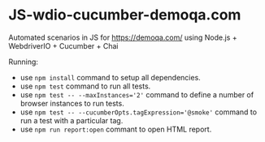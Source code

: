 # JS-wdio-cucumber-demoqa.com

Automated scenarios in JS for https://demoqa.com/ using Node.js + WebdriverIO + Cucumber + Chai

Running:

- use `npm install` command to setup all dependencies.
- use `npm test` command to run all tests.
- use `npm test -- --maxInstances='2'` command to define a number of browser instances to run tests.
- use `npm test -- --cucumberOpts.tagExpression='@smoke'` command to run a test with a particular tag.
- use `npm run report:open` commant to open HTML report.
